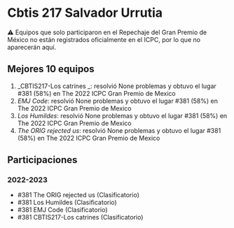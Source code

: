 # Cbtis 217 Salvador Urrutia

:warning: Equipos que solo participaron en el Repechaje del Gran Premio de México no están registrados oficialmente en el ICPC, por lo que no aparecerán aquí.

## Mejores 10 equipos

1. _CBTIS217-Los catrines _: resolvió None problemas y obtuvo el lugar #381 (58%) en The 2022 ICPC Gran Premio de Mexico
1. _EMJ Code_: resolvió None problemas y obtuvo el lugar #381 (58%) en The 2022 ICPC Gran Premio de Mexico
1. _Los Humildes_: resolvió None problemas y obtuvo el lugar #381 (58%) en The 2022 ICPC Gran Premio de Mexico
1. _The ORIG rejected us_: resolvió None problemas y obtuvo el lugar #381 (58%) en The 2022 ICPC Gran Premio de Mexico

## Participaciones

### 2022-2023

- #381 The ORIG rejected us (Clasificatorio)
- #381 Los Humildes (Clasificatorio)
- #381 EMJ Code (Clasificatorio)
- #381 CBTIS217-Los catrines  (Clasificatorio)



